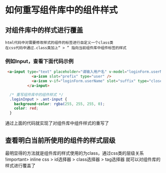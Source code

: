 # 如何重写组件库中的组件样式
## 对组件库中的样式进行覆盖

    html代码中对需要修改样式的组件的标签进行自定义一个class类
    在css代码中通过.class类加上“ > ” 指向当前组件库中组件标签的样式

### 例如Input，查看下面代码示例

```html
 <a-input type="text" placeholder="请输入用户名" v-model="loginForm.userName" class="loginInput"  size="large">
            <a-icon slot="prefix" type="user" />
            <a-icon v-if="loginForm.userName" slot="suffix" type="close-circle"/>
          </a-input>
```

```css
  /* 重写组件库中的组件样式 */
  .loginInput > .ant-input {
    background-color: rgba(255, 255, 255, 0);
    color: red;
  }
```
通过上面的代码就实现了对组件库中组件样式的重写了

## 查看明白当前所使用的组件的样式层级
  最明显得的方法就是组件库的样式使用的为class，通过css类的层级关系
  !important> inline css > id选择器 > class选择器 > tag选择器
  就可以对组件库的样式进行覆盖了